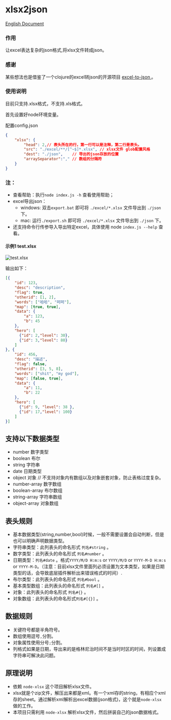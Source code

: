 xlsx2json
=========
[English Document](./docs/doc_en.md)

### 作用
让excel表达复杂的json格式,将xlsx文件转成json。

### 感谢
某些想法也是借鉴了一个clojure的excel转json的开源项目 [excel-to-json ](https://github.com/mhaemmerle/excel-to-json)。

### 使用说明
目前只支持.xlsx格式，不支持.xls格式。

首先设置好node环境变量。

配置config.json

```json
{
    "xlsx": {
        "head": 2,// 表头所在的行，第一行可以是注释，第二行是表头。
        "src": "./excel/**/[^~$]*.xlsx", // xlsx文件 glob配置风格
        "dest": "./json",    // 导出的json存放的位置
        "arraySeparator":"," // 数组的分隔符
    }
}
```

### 注：
* 查看帮助：执行`node index.js -h` 查看使用帮助；
* excel导出json：
	* windows: 双击`export.bat` 即可将 `./excel/*.xlsx` 文件导出到 `./json` 下。
	* mac: 运行`./export.sh` 即可将 `./excel/*.xlsx` 文件导出到 `./json` 下。
* 还支持命令行传参导入导出特定excel，具体使用 node `index.js --help` 查看。

#### 示例1 test.xlsx
![test.xlsx](http://img3.douban.com/view/photo/photo/public/p2180848214.jpg)

输出如下：

```json
[{
    "id": 123,
    "desc": "description",
    "flag": true,
    "otherid": [1, 2],
    "words": ["哈哈", "呵呵"],
    "map": [true, true],
    "data": {
        "a": 123,
        "b": 45
    },
    "hero": [
      {"id": 2,"level": 30},
      {"id": 3,"level": 80}
    ]
}, {
    "id": 456,
    "desc": "描述",
    "flag": false,
    "otherid": [3, 5, 8],
    "words": ["shit", "my god"],
    "map": [false, true],
    "data": {
        "a": 11,
        "b": 22
    },
    "hero": [
      {"id": 9, "level": 38 },
      {"id": 17,"level": 100}
    ]
}]
```

## 支持以下数据类型
* number 数字类型
* boolean  布尔
* string 字符串
* date 日期类型
* object 对象  // 不支持对象内有数组以及对象嵌套对象，防止表格过度复杂。
* number-array  数字数组
* boolean-array  布尔数组
* string-array  字符串数组
* object-array 对象数组

## 表头规则
* 基本数据类型(string,number,bool)时候，一般不需要设置会自动判断，但是也可以明确声明数据类型。
* 字符串类型：此列表头的命名形式 `列名#string` 。
* 数字类型：此列表头的命名形式 `列名#number` 。
* 日期类型：`列名#date` 。格式`YYYY/M/D H:m:s` or `YYYY/M/D` or `YYYY-M-D H:m:s` or `YYYY-M-D`。（注意：目前xlsx文件里面列必须设置为文本类型，如果是日期类型的话，会导致底层插件解析出来错误格式的时间）.
* 布尔类型：此列表头的命名形式 `列名#bool` 。
* 基本类型数组：此列表头的命名形式 `列名#[]` 。
* 对象：此列表头的命名形式 `列名#{}` 。
* 对象数组：此列表头的命名形式`列名#[{}]` 。


## 数据规则
* 关键符号都是半角符号。
* 数组使用逗号`,`分割。
* 对象属性使用分号`;`分割。
* 列格式如果是日期，导出来的是格林尼治时间不是当时时区的时间，列设置成字符串可解决此问题。

## 原理说明
* 依赖 `node-xlsx` 这个项目解析xlsx文件。
* xlsx就是个zip文件，解压出来都是xml。有一个xml存的string，有相应个xml存的sheet。通过解析xml解析出excel数据(json格式)，这个就是`node-xlsx` 做的工作。
* 本项目只需利用 `node-xlsx` 解析xlsx文件，然后拼装自己的json数据格式。

